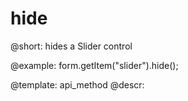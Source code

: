 hide
=============

@short: hides a Slider control



@example:
form.getItem("slider").hide(); 


@template: api_method
@descr:


